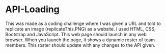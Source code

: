 # API-Loading
This was made as a coding challenge where I was given a URL and told to replicate an image (replicateThis.PNG) as a website. I used HTML, CSS, Bootstrap and JavaScript.
This web page should launch in any web browser. When you launch the page, it shows a dynamic roster of team members. This roster should update with any changes to the API given.
